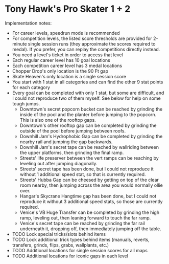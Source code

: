 # Tony Hawk's Pro Skater 1 + 2

Implementation notes:
- For career levels, speedrun mode is recommended
- For competition levels, the listed score thresholds are provided for 2-minute single session runs (they approximate the scores required to medal). If you prefer, you can replay the competitions directly instead.
- You need a level's ticket in order to access that level
- Each regular career level has 10 goal locations
- Each competition career level has 3 medal locations
- Chopper Drop's only location is the 90 Ft gap
- Skate Heaven's only location is a single session score
- You start with 1 stat in all categories and can find the other 9 stat points for each category
- Every goal can be completed with only 1 stat, but some are difficult, and I could not reproduce two of them myself. See below for help on some tough jumps.
    - Downtown's secret popcorn bucket can be reached by grinding the inside of the pool and the planter before jumping to the popcorn. This is also one of the rooftop gaps.
    - Downtown's other rooftop gap can be completed by grinding the outside of the pool before jumping between roofs.
    - Downhill Jam's Hydrophobic Gap can be completed by grinding the nearby rail and jumping the gap backwards.
    - Downhill Jam's secret tape can be reached by wallriding between the upper platforms, then grinding the final ramp.
    - Streets' life preserver between the vert ramps can be reaching by leveling out after jumping diagonally.
    - Streets' secret tape has been done, but I could not reproduce it without 1 additional speed stat, so that is currently required.
    - Streets' Hubba Gap can be cheesed by getting on top of the clear room nearby, then jumping across the area you would normally ollie over.
    - Hangar's Skycrane Hangtime gap has been done, but I could not reproduce it without 3 additional speed stats, so those are currently required.
    - Venice's VB Huge Transfer can be completed by grinding the high ramp, leveling out, then leaning forward to touch the far ramp.
    - Venice's secret tape can be reached by grinding the far rail underneath it, dropping off, then immediately jumping off the table.
- TODO Lock special tricks/slots behind items
- TODO Lock additional trick types behind items (manuals, reverts, transfers, grinds, flips, grabs, wallplants, etc.)
- TODO Additional locations for single session scores for all maps
- TODO Additional locations for iconic gaps in each level
